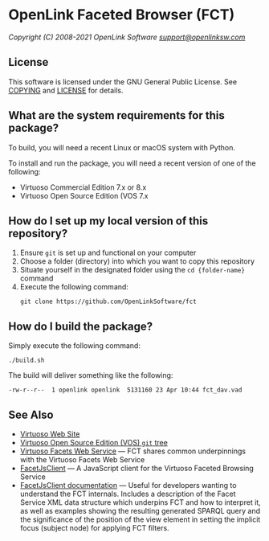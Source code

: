 # OpenLink Faceted Browser (FCT)

*Copyright (C) 2008-2021 OpenLink Software <support@openlinksw.com>*

## License

This software is licensed under the GNU General Public License.
See [COPYING](COPYING.md) and [LICENSE](LICENSE.md) for details.

## What are the system requirements for this package?

To build, you will need a recent Linux or macOS system with Python.

To install and run the package, you will need a recent version of one
of the following:

* Virtuoso Commercial Edition 7.x or 8.x
* Virtuoso Open Source Edition (VOS 7.x

## How do I set up my local version of this repository? 

1. Ensure `git` is set up and functional on your computer
2. Choose a folder (directory) into which you want to copy this repository
3. Situate yourself in the designated folder using the `cd {folder-name}` command
4. Execute the following command:
   ```
   git clone https://github.com/OpenLinkSoftware/fct
   ```

## How do I build the package?

Simply execute the following command:
```shell
./build.sh
```
The build will deliver something like the following:
```
-rw-r--r--  1 openlink openlink  5131160 23 Apr 10:44 fct_dav.vad
```

## See Also

* [Virtuoso Web Site](https://virtuoso.openlinksw.com/)
* [Virtuoso Open Source Edition (VOS) `git` tree](https://github.com/openlink/virtuoso-opensource/)
* [Virtuoso Facets Web Service](http://vos.openlinksw.com/owiki/wiki/VOS/VirtuosoFacetsWebService) —
  FCT shares common underpinnings with the Virtuoso Facets Web Service
* [FacetJsClient](https://github.com/OpenLinkSoftware/FacetJsClient) — A JavaScript
  client for the Virtuoso Faceted Browsing Service
* [FacetJsClient documentation](https://www.openlinksw.com/DAV/Public/FacetJsClient/doc/index.html) —
  Useful for developers wanting to understand the FCT internals. Includes a description
  of the Facet Service XML data structure which underpins FCT and how to interpret it,
  as well as examples showing the resulting generated SPARQL query and the significance
  of the position of the view element in setting the implicit focus (subject node) for
  applying FCT filters.
